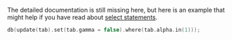The detailed documentation is still missing here, but here is an example that might help if you have read about [select statements](Select).

```C++
db(update(tab).set(tab.gamma = false).where(tab.alpha.in(1)));
```

